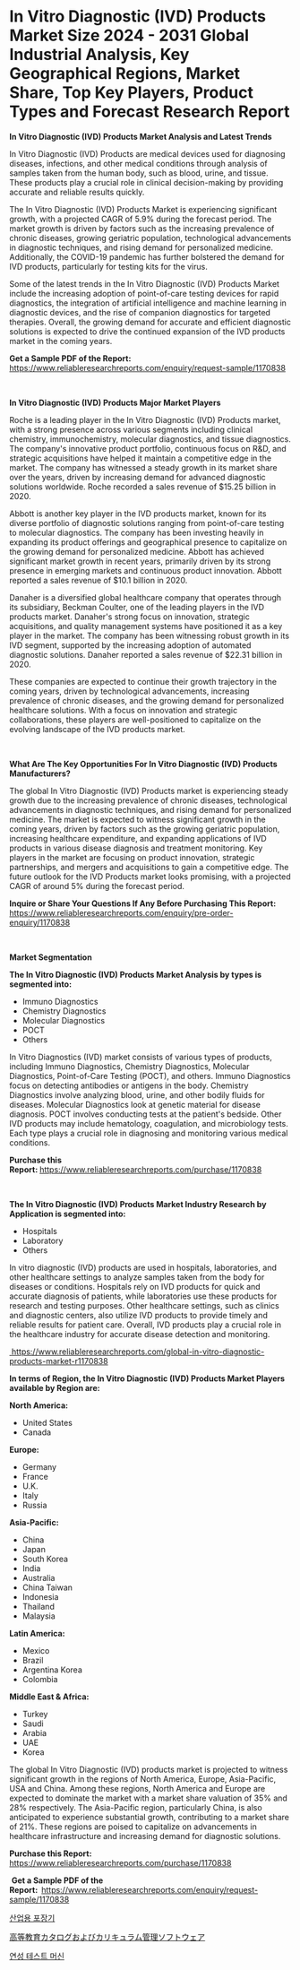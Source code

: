 <p><h1>In Vitro Diagnostic (IVD) Products Market Size 2024 - 2031 Global Industrial Analysis, Key Geographical Regions, Market Share, Top Key Players, Product Types and Forecast Research Report</h1></p><p><strong>In Vitro Diagnostic (IVD) Products Market Analysis and Latest Trends</strong></p>
<p><p>In Vitro Diagnostic (IVD) Products are medical devices used for diagnosing diseases, infections, and other medical conditions through analysis of samples taken from the human body, such as blood, urine, and tissue. These products play a crucial role in clinical decision-making by providing accurate and reliable results quickly.</p><p>The In Vitro Diagnostic (IVD) Products Market is experiencing significant growth, with a projected CAGR of 5.9% during the forecast period. The market growth is driven by factors such as the increasing prevalence of chronic diseases, growing geriatric population, technological advancements in diagnostic techniques, and rising demand for personalized medicine. Additionally, the COVID-19 pandemic has further bolstered the demand for IVD products, particularly for testing kits for the virus.</p><p>Some of the latest trends in the In Vitro Diagnostic (IVD) Products Market include the increasing adoption of point-of-care testing devices for rapid diagnostics, the integration of artificial intelligence and machine learning in diagnostic devices, and the rise of companion diagnostics for targeted therapies. Overall, the growing demand for accurate and efficient diagnostic solutions is expected to drive the continued expansion of the IVD products market in the coming years.</p></p>
<p><strong>Get a Sample PDF of the Report:&nbsp;</strong> <a href="https://www.reliableresearchreports.com/enquiry/request-sample/1170838">https://www.reliableresearchreports.com/enquiry/request-sample/1170838</a></p>
<p>&nbsp;</p>
<p><strong>In Vitro Diagnostic (IVD) Products Major Market Players</strong></p>
<p><p>Roche is a leading player in the In Vitro Diagnostic (IVD) Products market, with a strong presence across various segments including clinical chemistry, immunochemistry, molecular diagnostics, and tissue diagnostics. The company's innovative product portfolio, continuous focus on R&D, and strategic acquisitions have helped it maintain a competitive edge in the market. The company has witnessed a steady growth in its market share over the years, driven by increasing demand for advanced diagnostic solutions worldwide. Roche recorded a sales revenue of $15.25 billion in 2020.</p><p>Abbott is another key player in the IVD products market, known for its diverse portfolio of diagnostic solutions ranging from point-of-care testing to molecular diagnostics. The company has been investing heavily in expanding its product offerings and geographical presence to capitalize on the growing demand for personalized medicine. Abbott has achieved significant market growth in recent years, primarily driven by its strong presence in emerging markets and continuous product innovation. Abbott reported a sales revenue of $10.1 billion in 2020.</p><p>Danaher is a diversified global healthcare company that operates through its subsidiary, Beckman Coulter, one of the leading players in the IVD products market. Danaher's strong focus on innovation, strategic acquisitions, and quality management systems have positioned it as a key player in the market. The company has been witnessing robust growth in its IVD segment, supported by the increasing adoption of automated diagnostic solutions. Danaher reported a sales revenue of $22.31 billion in 2020.</p><p>These companies are expected to continue their growth trajectory in the coming years, driven by technological advancements, increasing prevalence of chronic diseases, and the growing demand for personalized healthcare solutions. With a focus on innovation and strategic collaborations, these players are well-positioned to capitalize on the evolving landscape of the IVD products market.</p></p>
<p>&nbsp;</p>
<p><strong>What Are The Key Opportunities For In Vitro Diagnostic (IVD) Products Manufacturers?</strong></p>
<p><p>The global In Vitro Diagnostic (IVD) Products market is experiencing steady growth due to the increasing prevalence of chronic diseases, technological advancements in diagnostic techniques, and rising demand for personalized medicine. The market is expected to witness significant growth in the coming years, driven by factors such as the growing geriatric population, increasing healthcare expenditure, and expanding applications of IVD products in various disease diagnosis and treatment monitoring. Key players in the market are focusing on product innovation, strategic partnerships, and mergers and acquisitions to gain a competitive edge. The future outlook for the IVD Products market looks promising, with a projected CAGR of around 5% during the forecast period.</p></p>
<p><strong>Inquire or Share Your Questions If Any Before Purchasing This Report:</strong> <a href="https://www.reliableresearchreports.com/enquiry/pre-order-enquiry/1170838">https://www.reliableresearchreports.com/enquiry/pre-order-enquiry/1170838</a></p>
<p>&nbsp;</p>
<p><strong>Market Segmentation</strong></p>
<p><strong>The In Vitro Diagnostic (IVD) Products Market Analysis by types is segmented into:</strong></p>
<p><ul><li>Immuno Diagnostics</li><li>Chemistry Diagnostics</li><li>Molecular Diagnostics</li><li>POCT</li><li>Others</li></ul></p>
<p><p>In Vitro Diagnostics (IVD) market consists of various types of products, including Immuno Diagnostics, Chemistry Diagnostics, Molecular Diagnostics, Point-of-Care Testing (POCT), and others. Immuno Diagnostics focus on detecting antibodies or antigens in the body. Chemistry Diagnostics involve analyzing blood, urine, and other bodily fluids for diseases. Molecular Diagnostics look at genetic material for disease diagnosis. POCT involves conducting tests at the patient's bedside. Other IVD products may include hematology, coagulation, and microbiology tests. Each type plays a crucial role in diagnosing and monitoring various medical conditions.</p></p>
<p><strong>Purchase this Report:&nbsp;</strong><a href="https://www.reliableresearchreports.com/purchase/1170838">https://www.reliableresearchreports.com/purchase/1170838</a></p>
<p>&nbsp;</p>
<p><strong>The In Vitro Diagnostic (IVD) Products Market Industry Research by Application is segmented into:</strong></p>
<p><ul><li>Hospitals</li><li>Laboratory</li><li>Others</li></ul></p>
<p><p>In vitro diagnostic (IVD) products are used in hospitals, laboratories, and other healthcare settings to analyze samples taken from the body for diseases or conditions. Hospitals rely on IVD products for quick and accurate diagnosis of patients, while laboratories use these products for research and testing purposes. Other healthcare settings, such as clinics and diagnostic centers, also utilize IVD products to provide timely and reliable results for patient care. Overall, IVD products play a crucial role in the healthcare industry for accurate disease detection and monitoring.</p></p>
<p><a href="https://www.reliableresearchreports.com/global-in-vitro-diagnostic-products-market-r1170838">&nbsp;https://www.reliableresearchreports.com/global-in-vitro-diagnostic-products-market-r1170838</a></p>
<p><strong>In terms of Region, the In Vitro Diagnostic (IVD) Products Market Players available by Region are:</strong></p>
<p>
    <p> <strong> North America: </strong>
        <ul>
            <li>United States</li>
            <li>Canada</li>
        </ul>
        </p> 
    <p> <strong> Europe: </strong>
        <ul>
            <li>Germany</li>
            <li>France</li>
            <li>U.K.</li>
            <li>Italy</li>
            <li>Russia</li>
        </ul>
        </p> 
    <p> <strong> Asia-Pacific: </strong>
        <ul>
            <li>China</li>
            <li>Japan</li>
            <li>South Korea</li>
            <li>India</li>
            <li>Australia</li>
            <li>China Taiwan</li>
            <li>Indonesia</li>
            <li>Thailand</li>
            <li>Malaysia</li>
        </ul>
        </p> 
    <p> <strong> Latin America: </strong>
        <ul>
            <li>Mexico</li>
            <li>Brazil</li>
            <li>Argentina Korea</li>
            <li>Colombia</li>
        </ul>
        </p> 
    <p> <strong> Middle East & Africa: </strong>
        <ul>
            <li>Turkey</li>
            <li>Saudi</li>
            <li>Arabia</li>
            <li>UAE</li>
            <li>Korea</li>
        </ul>
    </p>
    </p>
<p><p>The global In Vitro Diagnostic (IVD) products market is projected to witness significant growth in the regions of North America, Europe, Asia-Pacific, USA and China. Among these regions, North America and Europe are expected to dominate the market with a market share valuation of 35% and 28% respectively. The Asia-Pacific region, particularly China, is also anticipated to experience substantial growth, contributing to a market share of 21%. These regions are poised to capitalize on advancements in healthcare infrastructure and increasing demand for diagnostic solutions.</p></p>
<p><strong>Purchase this Report: </strong><a href="https://www.reliableresearchreports.com/purchase/1170838">https://www.reliableresearchreports.com/purchase/1170838</a></p>
<p>&nbsp;<strong>Get a Sample PDF of the Report:&nbsp;&nbsp;</strong><a href="https://www.reliableresearchreports.com/enquiry/request-sample/1170838">https://www.reliableresearchreports.com/enquiry/request-sample/1170838</a></p>
<p><strong></strong></p>
<p><p><a href="https://medium.com/@audieyost2004/%EC%82%B0%EC%97%85-%EB%B0%94%EB%9F%AC-%EC%8B%9C%EC%9E%A5-%EC%9C%A0%ED%98%95-%EC%9D%91%EC%9A%A9-%EB%B0%8F-%EC%A7%80%EB%A6%AC%EC%97%90-%EB%8C%80%ED%95%9C-%ED%8F%AC%EA%B4%84%EC%A0%81%EC%9D%B8-%ED%8F%89%EA%B0%80-5337bc1aa398">산업용 포장기</a></p><p><a href="https://medium.com/@dominicalsop1/%E9%AB%98%E7%AD%89%E6%95%99%E8%82%B2%E3%81%AE%E3%82%AB%E3%82%BF%E3%83%AD%E3%82%B0%E3%81%A8%E3%82%AB%E3%83%AA%E3%82%AD%E3%83%A5%E3%83%A9%E3%83%A0%E7%AE%A1%E7%90%86%E3%82%BD%E3%83%95%E3%83%88%E3%82%A6%E3%82%A7%E3%82%A2%E5%B8%82%E5%A0%B4%E3%83%AC%E3%83%9D%E3%83%BC%E3%83%88%E3%81%AF-%E3%81%93%E3%81%AE%E5%B8%82%E5%A0%B4%E3%81%AE%E6%9C%80%E6%96%B0%E3%81%AE%E3%83%88%E3%83%AC%E3%83%B3%E3%83%89%E3%81%A8%E6%88%90%E9%95%B7%E6%A9%9F%E4%BC%9A%E3%82%92%E6%98%8E%E3%82%89%E3%81%8B%E3%81%AB%E3%81%97%E3%81%BE%E3%81%99-bfedfa747360">高等教育カタログおよびカリキュラム管理ソフトウェア</a></p><p><a href="https://medium.com/@marymorgan1939/%EC%9D%B8%EC%84%B1-%EC%8B%9C%ED%97%98-%EA%B8%B0%EA%B3%84-%EC%8B%9C%EC%9E%A5-%EA%B7%9C%EB%AA%A8-cagr-%EC%B6%94%EC%84%B8-2024-2030-e2d0cb183101">연성 테스트 머신</a></p></p>